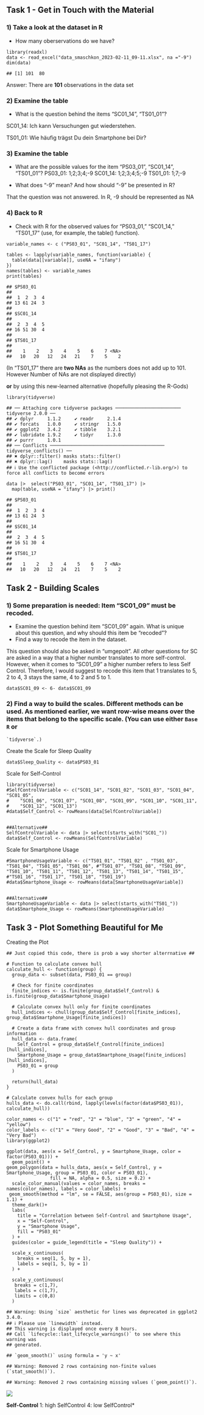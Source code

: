 ## Task 1 - Get in Touch with the Material

### 1) Take a look at the dataset in R

-   How many oberservations do we have?

<!-- -->

    library(readxl)
    data <- read_excel("data_smaschkon_2023-02-11_09-11.xlsx", na ="-9")
    dim(data)

    ## [1] 101  80

Answer: There are **101** observations in the data set

### 2) Examine the table

-   What is the question behind the items “SC01\_14”, “TS01\_01”?

SC01\_14: Ich kann Versuchungen gut wiederstehen.

TS01\_01: Wie häufig trägst Du dein Smartphone bei Dir?

### 3) Examine the table

-   What are the possible values for the item “PS03\_01”, “SC01\_14”,
    “TS01\_01”? PS03\_01: 1;2;3;4;-9 SC01\_14: 1;2;3;4;5;-9 TS01\_01:
    1;7;-9

-   What does “-9” mean? And how should “-9” be presented in R?

That the question was not answered. In R, -9 should be represented as NA

### 4) Back to R

-   Check with R for the observed values for “PS03\_01,” “SC01\_14,”
    “TS01\_17” (use, for example, the table() function).

<!-- -->

    variable_names <- c ("PS03_01", "SC01_14", "TS01_17")
      
    tables <- lapply(variable_names, function(variable) {
      table(data[[variable]], useNA = "ifany")
    })
    names(tables) <- variable_names
    print(tables)

    ## $PS03_01
    ## 
    ##  1  2  3  4 
    ## 13 61 24  3 
    ## 
    ## $SC01_14
    ## 
    ##  2  3  4  5 
    ## 16 51 30  4 
    ## 
    ## $TS01_17
    ## 
    ##    1    2    3    4    5    6    7 <NA> 
    ##   10   20   12   24   21    7    5    2

(In “TS01\_17” there are **two NAs** as the numbers does not add up to
101. However Number of NAs are not displayed directly)

**or** by using this new-learned alternative (hopefully pleasing the
R-Gods)

    library(tidyverse)

    ## ── Attaching core tidyverse packages ──────────────────────── tidyverse 2.0.0 ──
    ## ✔ dplyr     1.1.2     ✔ readr     2.1.4
    ## ✔ forcats   1.0.0     ✔ stringr   1.5.0
    ## ✔ ggplot2   3.4.2     ✔ tibble    3.2.1
    ## ✔ lubridate 1.9.2     ✔ tidyr     1.3.0
    ## ✔ purrr     1.0.1     
    ## ── Conflicts ────────────────────────────────────────── tidyverse_conflicts() ──
    ## ✖ dplyr::filter() masks stats::filter()
    ## ✖ dplyr::lag()    masks stats::lag()
    ## ℹ Use the conflicted package (<http://conflicted.r-lib.org/>) to force all conflicts to become errors

    data |>  select("PS03_01", "SC01_14", "TS01_17") |> 
      map(table, useNA = "ifany") |> print()

    ## $PS03_01
    ## 
    ##  1  2  3  4 
    ## 13 61 24  3 
    ## 
    ## $SC01_14
    ## 
    ##  2  3  4  5 
    ## 16 51 30  4 
    ## 
    ## $TS01_17
    ## 
    ##    1    2    3    4    5    6    7 <NA> 
    ##   10   20   12   24   21    7    5    2

## Task 2 - Building Scales

### 1) Some preparation is needed: Item “SC01\_09” must be recoded.

-   Examine the question behind item “SC01\_09” again. What is unique
    about this question, and why should this item be “recoded”?
-   Find a way to recode the item in the dataset.

This question should also be asked in “umgepolt”. All other questions
for SC are asked in a way that a higher number translates to more
self-control. However, when it comes to “SC01\_09” a higher number
refers to less Self Control. Therefore, I would suggest to recode this
item that 1 translates to 5, 2 to 4, 3 stays the same, 4 to 2 and 5 to
1.

    data$SC01_09 <- 6- data$SC01_09

### 2) **Find a way to build the scales.** Different methods can be used. As mentioned earlier, we want row-wise means over the items that belong to the specific scale. (You can use either `Base R` or

    `tidyverse`.)

Create the Scale for Sleep Quality

    data$Sleep_Quality <- data$PS03_01

Scale for Self-Control

    library(tidyverse)
    #SelfControlVariable <- c("SC01_14", "SC01_02", "SC01_03", "SC01_04", "SC01_05",
    #    "SC01_06", "SC01_07", "SC01_08", "SC01_09", "SC01_10", "SC01_11",
    #    "SC01_12", "SC01_13")
    #data$Self_Control <- rowMeans(data[SelfControlVariable])


    ##Alternative##
    SelfControlVariable <- data |> select(starts_with("SC01_"))
    data$Self_Control <- rowMeans(SelfControlVariable)

Scale for Smartphone Usage

    #SmartphoneUsageVariable <- c("TS01_01", "TS01_02" , "TS01_03", "TS01_04", "TS01_05", "TS01_06", #"TS01_07", "TS01_08", "TS01_09", "TS01_10", "TS01_11", "TS01_12", "TS01_13", "TS01_14", "TS01_15", #"TS01_16", "TS01_17", "TS01_18", "TS01_19")
    #data$Smartphone_Usage <- rowMeans(data[SmartphoneUsageVariable])


    ##Alternative##
    SmartphoneUsageVariable <- data |> select(starts_with("TS01_"))
    data$Smartphone_Usage <- rowMeans(SmartphoneUsageVariable)

## Task 3 - Plot Something Beautiful for Me

Creating the Plot

    ## Just copied this code, there is prob a way shorter alterrnative ##

    # Function to calculate convex hull
    calculate_hull <- function(group) {
      group_data <- subset(data, PS03_01 == group)
      
      # Check for finite coordinates
      finite_indices <- is.finite(group_data$Self_Control) & is.finite(group_data$Smartphone_Usage)
      
      # Calculate convex hull only for finite coordinates
      hull_indices <- chull(group_data$Self_Control[finite_indices], group_data$Smartphone_Usage[finite_indices])
      
      # Create a data frame with convex hull coordinates and group information
      hull_data <- data.frame(
        Self_Control = group_data$Self_Control[finite_indices][hull_indices],
        Smartphone_Usage = group_data$Smartphone_Usage[finite_indices][hull_indices],
        PS03_01 = group
      )
      
      return(hull_data)
    }

    # Calculate convex hulls for each group
    hulls_data <- do.call(rbind, lapply(levels(factor(data$PS03_01)), calculate_hull))

    color_names <- c("1" = "red", "2" = "blue", "3" = "green", "4" = "yellow")
    color_labels <- c("1" = "Very Good", "2" = "Good", "3" = "Bad", "4" = "Very Bad")
    library(ggplot2)

    ggplot(data, aes(x = Self_Control, y = Smartphone_Usage, color = factor(PS03_01))) +
      geom_point() +
    geom_polygon(data = hulls_data, aes(x = Self_Control, y = Smartphone_Usage, group = PS03_01, color = PS03_01),
                    fill = NA, alpha = 0.5, size = 0.2) +
      scale_color_manual(values = color_names, breaks = names(color_names), labels = color_labels) +
     geom_smooth(method = "lm", se = FALSE, aes(group = PS03_01), size = 1.1) +
      theme_dark()+
      labs(
        title = "Correlation between Self-Control and Smartphone Usage",
        x = "Self-Control",
        y = "Smartphone Usage",
        fill = "PS03_01"
      ) +
      guides(color = guide_legend(title = "Sleep Quality")) +
      
      scale_x_continuous( 
        breaks = seq(1, 5, by = 1),  
        labels = seq(1, 5, by = 1)
      ) +
      
      scale_y_continuous(
       breaks = c(1,7), 
       labels = c(1,7),
       limits = c(0,8)
      )

    ## Warning: Using `size` aesthetic for lines was deprecated in ggplot2 3.4.0.
    ## ℹ Please use `linewidth` instead.
    ## This warning is displayed once every 8 hours.
    ## Call `lifecycle::last_lifecycle_warnings()` to see where this warning was
    ## generated.

    ## `geom_smooth()` using formula = 'y ~ x'

    ## Warning: Removed 2 rows containing non-finite values (`stat_smooth()`).

    ## Warning: Removed 2 rows containing missing values (`geom_point()`).

![](HaasTim_files/figure-markdown_strict/unnamed-chunk-9-1.png)

**Self-Control** 1: high SelfControl 4: low SelfControl\*
